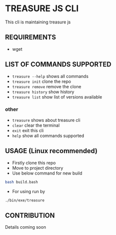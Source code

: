 # TREASURE JS CLI

This cli is maintaining treasure js

## REQUIREMENTS

* wget

## LIST OF COMMANDS SUPPORTED

* `treasure --help` shows all commands
* `treasure init` clone the repo
* `treasure remove` remove the clone
* `treasure history` show history
* `treasure list` show list of versions available

### other

* `treasure` shows about treasure cli
* `clear` clear the terminal
* `exit` exit this cli
* `help` show all commands supported

## USAGE (Linux recommended)

* Firstly clone this repo
* Move to project directory
* Use below command for new build

```bash
bash build.bash
```

* For using run by

```bash
./bin/exe/treasure
```

## CONTRIBUTION

Details coming soon
